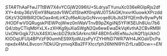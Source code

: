 $START$hAaFfwJ7TtBW7X4vYCGjW2096lU+5LdryaTYunuXc036eRGIpRjs2dfXY+4nby36zVEmY8Natzdv1IWCd1StwKf0npWJ0T5AiGK/nxvrKluowkXPrzddGKzV3QWBiR2OkOax4ntLirK2uf6eAUpGcNvvcqe8UbJtd3FfQEm9v9ywPyN/HODFwV0QRugskPIEWPojWwz0nIWaVTnvB9pZKgiiNj5YFIK5ElJh8Uo/7b6Q4/zbyCTIqMbYxLX+zXHKg9juXiaSWgN2Qx6ewEwaDkVqKvthA2CBvRM9IUxONrGqjk72UsX4SXUecbDZ9zIkSArkncfAF4BDh5xREeNuJv/AQf1/pUkhOKIOOqUFUlj4BPVzF90umhES9XfjoWJzxPyYZYHIftiD7WR7WH4JKOaVDcPanpxdx4MxL8vcorr7tDkUQrymvqXBa2FFXtccfph26NtNI9YrZrfLraBDcw==$END$